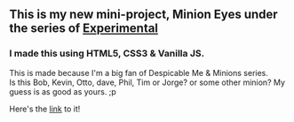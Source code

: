 ## This is my new mini-project, Minion Eyes under the series of [Experimental](https://github.com/P4RT33K/Experimental)
### I made this using HTML5, CSS3 & Vanilla JS.

This is made because I'm a big fan of Despicable Me & Minions series.\
Is this Bob, Kevin, Otto, dave, Phil, Tim or Jorge? or some other minion? My guess is as good as yours. ;p

Here's the [link](https://p4rt33k.github.io/MinionEyes/minion) to it!
